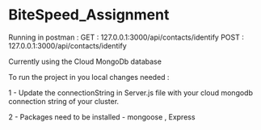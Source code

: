 # BiteSpeed_Assignment
Running in postman : 
GET : 127.0.0.1:3000/api/contacts/identify
POST : 127.0.0.1:3000/api/contacts/identify

Currently using the Cloud MongoDb database 

To run the project in you local changes  needed : 

1 - Update the connectionString in Server.js file with your cloud mongodb connection string of your cluster.

2 - Packages need to be installed - mongoose , Express

